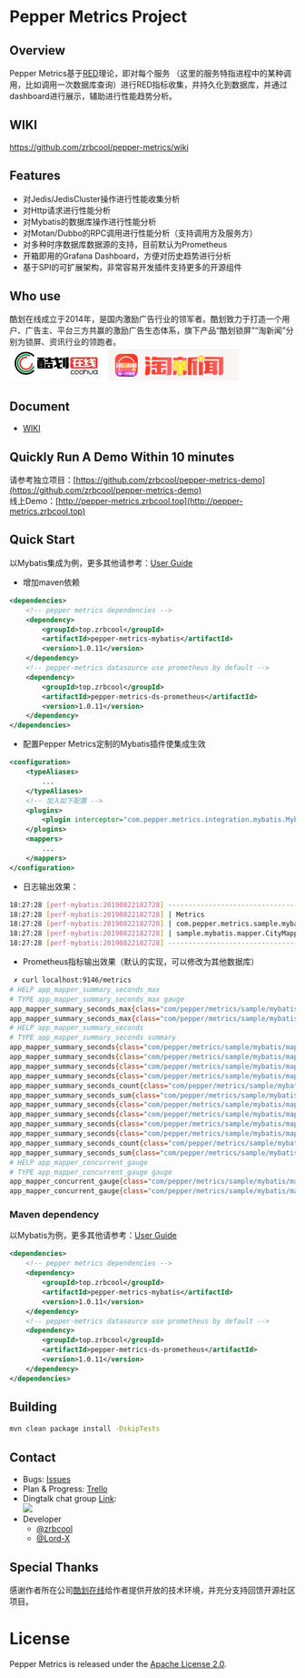 # Pepper Metrics Project  
## Overview
Pepper Metrics基于[RED](https://grafana.com/blog/2018/08/02/the-red-method-how-to-instrument-your-services/)理论，即对每个服务
（这里的服务特指进程中的某种调用，比如调用一次数据库查询）进行RED指标收集，并持久化到数据库，并通过dashboard进行展示，辅助进行性能趋势分析。  
## WIKI
https://github.com/zrbcool/pepper-metrics/wiki
## Features
- 对Jedis/JedisCluster操作进行性能收集分析
- 对Http请求进行性能分析
- 对Mybatis的数据库操作进行性能分析
- 对Motan/Dubbo的RPC调用进行性能分析（支持调用方及服务方）
- 对多种时序数据库数据源的支持，目前默认为Prometheus
- 开箱即用的Grafana Dashboard，方便对历史趋势进行分析
- 基于SPI的可扩展架构，非常容易开发插件支持更多的开源组件


## Who use
酷划在线成立于2014年，是国内激励广告行业的领军者。酷划致力于打造一个用户、广告主、平台三方共赢的激励广告生态体系，旗下产品“酷划锁屏”“淘新闻”分别为锁屏、资讯行业的领跑者。  
[![](docs/logos/coohua-logo.png)](https://www.coohua.com/) [![](docs/logos/taonews-logo.png)](https://www.coohua.com/)

## Document
- [WIKI](https://github.com/zrbcool/pepper-metrics/wiki)
## Quickly Run A Demo Within 10 minutes
请参考独立项目：[https://github.com/zrbcool/pepper-metrics-demo](https://github.com/zrbcool/pepper-metrics-demo)    
线上Demo：[http://pepper-metrics.zrbcool.top](http://pepper-metrics.zrbcool.top)  


## Quick Start  
以Mybatis集成为例，更多其他请参考：[User Guide](https://github.com/zrbcool/pepper-metrics/wiki/ZH-User-Guide#samples)  
- 增加maven依赖
```xml
<dependencies>
    <!-- pepper metrics dependencies -->
    <dependency>
        <groupId>top.zrbcool</groupId>
        <artifactId>pepper-metrics-mybatis</artifactId>
        <version>1.0.11</version>
    </dependency>
    <!-- pepper-metrics datasource use prometheus by default -->
    <dependency>
        <groupId>top.zrbcool</groupId>
        <artifactId>pepper-metrics-ds-prometheus</artifactId>
        <version>1.0.11</version>
    </dependency>
</dependencies>
```
- 配置Pepper Metrics定制的Mybatis插件使集成生效
```xml
<configuration>
    <typeAliases>
        ...
    </typeAliases>
    <!-- 加入如下配置 -->
    <plugins>
        <plugin interceptor="com.pepper.metrics.integration.mybatis.MybatisProfilerPlugin" />
    </plugins>
    <mappers>
        ...
    </mappers>
</configuration>
```
- 日志输出效果：
```bash
18:27:28 [perf-mybatis:20190822182728] ---------------------------------------------------------------------------------------------------------------------------------------------------------
18:27:28 [perf-mybatis:20190822182728] | Metrics                                                                     Concurrent Count(Err/Sum)   P90(ms)   P99(ms)  P999(ms)   Max(ms)     Qps | 
18:27:28 [perf-mybatis:20190822182728] | com.pepper.metrics.sample.mybatis.mapper.HotelMapper.selectByCityId                  0         0/1950       0.6       1.4       2.5       3.5    32.5 | 
18:27:28 [perf-mybatis:20190822182728] | sample.mybatis.mapper.CityMapper.selectCityById                                      0         0/1950       0.8       2.4      56.6      56.6    32.5 | 
18:27:28 [perf-mybatis:20190822182728] ---------------------------------------------------------------------------------------------------------------------------------------------------------
```
- Prometheus指标输出效果（默认的实现，可以修改为其他数据库）
```bash
 ✗ curl localhost:9146/metrics
# HELP app_mapper_summary_seconds_max  
# TYPE app_mapper_summary_seconds_max gauge
app_mapper_summary_seconds_max{class="com/pepper/metrics/sample/mybatis/mapper/CityMapper.xml",operation="sample.mybatis.mapper.CityMapper.selectCityById",} 0.051129036
app_mapper_summary_seconds_max{class="com/pepper/metrics/sample/mybatis/mapper/HotelMapper.xml",operation="com.pepper.metrics.sample.mybatis.mapper.HotelMapper.selectByCityId",} 0.011559611
# HELP app_mapper_summary_seconds  
# TYPE app_mapper_summary_seconds summary
app_mapper_summary_seconds{class="com/pepper/metrics/sample/mybatis/mapper/CityMapper.xml",operation="sample.mybatis.mapper.CityMapper.selectCityById",quantile="0.9",} 5.5296E-4
app_mapper_summary_seconds{class="com/pepper/metrics/sample/mybatis/mapper/CityMapper.xml",operation="sample.mybatis.mapper.CityMapper.selectCityById",quantile="0.99",} 0.001765376
app_mapper_summary_seconds{class="com/pepper/metrics/sample/mybatis/mapper/CityMapper.xml",operation="sample.mybatis.mapper.CityMapper.selectCityById",quantile="0.999",} 0.052424704
app_mapper_summary_seconds{class="com/pepper/metrics/sample/mybatis/mapper/CityMapper.xml",operation="sample.mybatis.mapper.CityMapper.selectCityById",quantile="0.99999",} 0.052424704
app_mapper_summary_seconds_count{class="com/pepper/metrics/sample/mybatis/mapper/CityMapper.xml",operation="sample.mybatis.mapper.CityMapper.selectCityById",} 3040.0
app_mapper_summary_seconds_sum{class="com/pepper/metrics/sample/mybatis/mapper/CityMapper.xml",operation="sample.mybatis.mapper.CityMapper.selectCityById",} 1.45711331
app_mapper_summary_seconds{class="com/pepper/metrics/sample/mybatis/mapper/HotelMapper.xml",operation="com.pepper.metrics.sample.mybatis.mapper.HotelMapper.selectByCityId",quantile="0.9",} 4.4032E-4
app_mapper_summary_seconds{class="com/pepper/metrics/sample/mybatis/mapper/HotelMapper.xml",operation="com.pepper.metrics.sample.mybatis.mapper.HotelMapper.selectByCityId",quantile="0.99",} 0.001308672
app_mapper_summary_seconds{class="com/pepper/metrics/sample/mybatis/mapper/HotelMapper.xml",operation="com.pepper.metrics.sample.mybatis.mapper.HotelMapper.selectByCityId",quantile="0.999",} 0.002881536
app_mapper_summary_seconds{class="com/pepper/metrics/sample/mybatis/mapper/HotelMapper.xml",operation="com.pepper.metrics.sample.mybatis.mapper.HotelMapper.selectByCityId",quantile="0.99999",} 0.012056576
app_mapper_summary_seconds_count{class="com/pepper/metrics/sample/mybatis/mapper/HotelMapper.xml",operation="com.pepper.metrics.sample.mybatis.mapper.HotelMapper.selectByCityId",} 3040.0
app_mapper_summary_seconds_sum{class="com/pepper/metrics/sample/mybatis/mapper/HotelMapper.xml",operation="com.pepper.metrics.sample.mybatis.mapper.HotelMapper.selectByCityId",} 0.772147736
# HELP app_mapper_concurrent_gauge  
# TYPE app_mapper_concurrent_gauge gauge
app_mapper_concurrent_gauge{class="com/pepper/metrics/sample/mybatis/mapper/CityMapper.xml",operation="sample.mybatis.mapper.CityMapper.selectCityById",} 0.0
app_mapper_concurrent_gauge{class="com/pepper/metrics/sample/mybatis/mapper/HotelMapper.xml",operation="com.pepper.metrics.sample.mybatis.mapper.HotelMapper.selectByCityId",} 0.0

```
### Maven dependency
以Mybatis为例，更多其他请参考：[User Guide](https://github.com/zrbcool/pepper-metrics/wiki/ZH-User-Guide#samples)  
```xml
<dependencies>
    <!-- pepper metrics dependencies -->
    <dependency>
        <groupId>top.zrbcool</groupId>
        <artifactId>pepper-metrics-mybatis</artifactId>
        <version>1.0.11</version>
    </dependency>
    <!-- pepper-metrics datasource use prometheus by default -->
    <dependency>
        <groupId>top.zrbcool</groupId>
        <artifactId>pepper-metrics-ds-prometheus</artifactId>
        <version>1.0.11</version>
    </dependency>
</dependencies>
```

## Building  
```bash
mvn clean package install -DskipTests
```

## Contact  
* Bugs: [Issues](https://github.com/zrbcool/pepper-metrics/issues/new?template=dubbo-issue-report-template.md)
* Plan & Progress: [Trello](https://trello.com/b/WfTQtssJ/pepper-metrics)
* Dingtalk chat group [Link](https://qr.dingtalk.com/action/joingroup?code=v1,k1,U4KKXEbTFBpuMbQMIQNij2IYszit+yktsAJh/9NjLFM=&_dt_no_comment=1&origin=11):  
![](http://oss.zrbcool.top/picgo/pepper-metrics-dingtalk-qrcode.png) 
* Developer
    * [@zrbcool](https://github.com/zrbcool)
    * [@Lord-X](https://github.com/Lord-X)

## Special Thanks
感谢作者所在公司[酷划在线](https://www.coohua.com/)给作者提供开放的技术环境，并充分支持回馈开源社区项目。

# License
Pepper Metrics is released under the [Apache License 2.0](http://www.apache.org/licenses/LICENSE-2.0).